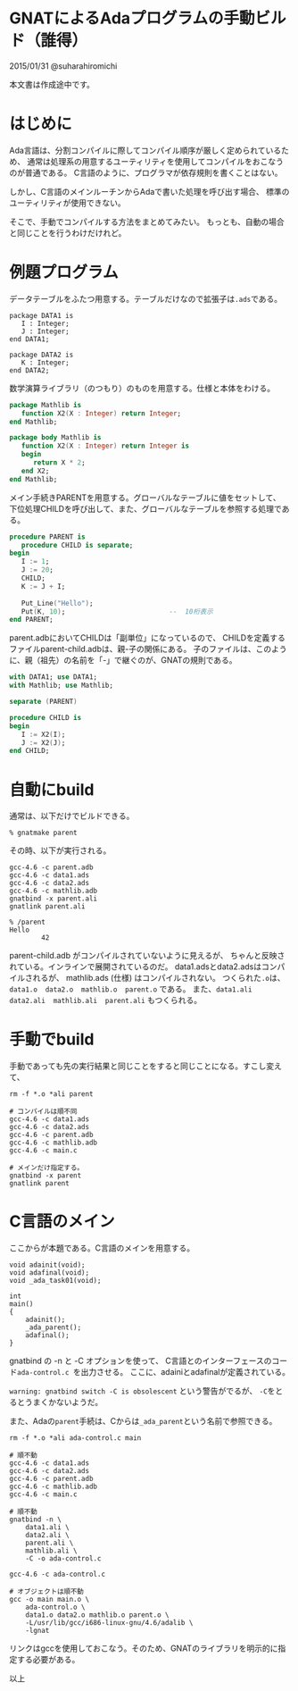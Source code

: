 GNATによるAdaプログラムの手動ビルド（誰得）
========
2015/01/31 @suharahiromichi

本文書は作成途中です。

# はじめに

Ada言語は、分割コンパイルに際してコンパイル順序が厳しく定められているため、
通常は処理系の用意するユーティリティを使用してコンパイルをおこなうのが普通である。
C言語のように、プログラマが依存規則を書くことはない。

しかし、C言語のメインルーチンからAdaで書いた処理を呼び出す場合、
標準のユーティリティが使用できない。

そこで、手動でコンパイルする方法をまとめてみたい。
もっとも、自動の場合と同じことを行うわけだけれど。


# 例題プログラム

データテーブルをふたつ用意する。テーブルだけなので拡張子は``.ads``である。

```data1.ads:
package DATA1 is
   I : Integer;
   J : Integer;
end DATA1;
```

```data2.ads:
package DATA2 is
   K : Integer;
end DATA2;
```

数学演算ライブラリ（のつもり）のものを用意する。仕様と本体をわける。

```mathlib.ads
package Mathlib is
   function X2(X : Integer) return Integer;
end Mathlib;
```

```mathlib.adb
package body Mathlib is
   function X2(X : Integer) return Integer is
   begin
      return X * 2;
   end X2;
end Mathlib;
```

メイン手続きPARENTを用意する。グローバルなテーブルに値をセットして、
下位処理CHILDを呼び出して、また、グローバルなテーブルを参照する処理である。

```parent.adb
procedure PARENT is
   procedure CHILD is separate;
begin
   I := 1;
   J := 20;
   CHILD;
   K := J + I;
   
   Put_Line("Hello");
   Put(K, 10);                          --  10桁表示
end PARENT;
```

parent.adbにおいてCHILDは「副単位」になっているので、
CHILDを定義するファイルparent-child.adbは、親-子の関係にある。
子のファイルは、このように、親（祖先）の名前を「-」で継ぐのが、GNATの規則である。

```parent-child.adb
with DATA1; use DATA1;
with Mathlib; use Mathlib;

separate (PARENT)

procedure CHILD is
begin
   I := X2(I);
   J := X2(J);
end CHILD;
```

# 自動にbuild

通常は、以下だけでビルドできる。
```
% gnatmake parent
```

その時、以下が実行される。

```
gcc-4.6 -c parent.adb
gcc-4.6 -c data1.ads
gcc-4.6 -c data2.ads
gcc-4.6 -c mathlib.adb
gnatbind -x parent.ali
gnatlink parent.ali
```

```
% /parent 
Hello
        42
```

parent-child.adb がコンパイルされていないように見えるが、
ちゃんと反映されている。インラインで展開されているのだ。
data1.adsとdata2.adsはコンパイルされるが、
mathlib.ads (仕様) はコンパイルされない。
つくられた``.o``は、``data1.o  data2.o  mathlib.o  parent.o`` である。
また、``data1.ali  data2.ali  mathlib.ali  parent.ali`` もつくられる。

# 手動でbuild

手動であっても先の実行結果と同じことをすると同じことになる。すこし変えて、

```
rm -f *.o *ali parent

# コンパイルは順不同
gcc-4.6 -c data1.ads
gcc-4.6 -c data2.ads
gcc-4.6 -c parent.adb
gcc-4.6 -c mathlib.adb
gcc-4.6 -c main.c

# メインだけ指定する。
gnatbind -x parent
gnatlink parent
```

# C言語のメイン

ここからが本題である。C言語のメインを用意する。

```main.c:
void adainit(void);
void adafinal(void);
void _ada_task01(void);

int
main()
{
    adainit();
    _ada_parent();
    adafinal();
}
```

gnatbind の -n と -C オプションを使って、
C言語とのインターフェースのコード``ada-control.c ``を出力させる。
ここに、adainiとadafinalが定義されている。

```warning: gnatbind switch -C is obsolescent``` という警告がでるが、
``-C``をとるとうまくかないようだ。

また、Adaの``parent``手続は、Cからは``_ada_parent``という名前で参照できる。

```
rm -f *.o *ali ada-control.c main

# 順不動
gcc-4.6 -c data1.ads
gcc-4.6 -c data2.ads
gcc-4.6 -c parent.adb
gcc-4.6 -c mathlib.adb
gcc-4.6 -c main.c

# 順不動
gnatbind -n \
    data1.ali \
    data2.ali \
    parent.ali \
    mathlib.ali \
    -C -o ada-control.c

gcc-4.6 -c ada-control.c

# オブジェクトは順不動
gcc -o main main.o \
    ada-control.o \
    data1.o data2.o mathlib.o parent.o \
    -L/usr/lib/gcc/i686-linux-gnu/4.6/adalib \
    -lgnat
```

リンクはgccを使用しておこなう。そのため、GNATのライブラリを明示的に指定する必要がある。

以上
